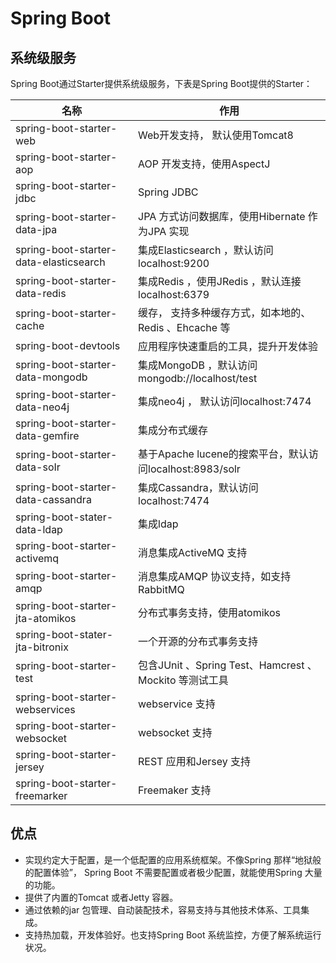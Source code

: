 # Spring Boot

## 系统级服务

Spring Boot通过Starter提供系统级服务，下表是Spring Boot提供的Starter：

| 名称                                   | 作用                                                     |
| -------------------------------------- | -------------------------------------------------------- |
| spring-boot-starter-web                | Web开发支持， 默认使用Tomcat8                            |
| spring-boot-starter-aop                | AOP 开发支持，使用AspectJ                                |
| spring-boot-starter-jdbc               | Spring JDBC                                              |
| spring-boot-starter-data-jpa           | JPA 方式访问数据库，使用Hibernate 作为JPA 实现           |
| spring-boot-starter-data-elasticsearch | 集成Elasticsearch ，默认访问localhost:9200               |
| spring-boot-starter-data-redis         | 集成Redis ，使用JRedis ，默认连接localhost:6379          |
| spring-boot-starter-cache              | 缓存， 支持多种缓存方式，如本地的、Redis 、Ehcache 等    |
| spring-boot-devtools                   | 应用程序快速重启的工具，提升开发体验                     |
| spring-boot-starter-data-mongodb       | 集成MongoDB ，默认访问mongodb://localhost/test           |
| spring-boot-starter-data-neo4j         | 集成neo4j ， 默认访问localhost:7474                      |
| spring-boot-starter-data-gemfire       | 集成分布式缓存                                           |
| spring-boot-starter-data-soIr          | 基于Apache lucene的搜索平台，默认访问localhost:8983/solr |
| spring-boot-starter-data-cassandra     | 集成Cassandra，默认访问localhost:7474                    |
| spring-boot-stater-data-ldap           | 集成ldap                                                 |
| spring-boot-starter-activemq           | 消息集成ActiveMQ 支持                                    |
| spring-boot-starter-amqp               | 消息集成AMQP 协议支持，如支持RabbitMQ                    |
| spring-boot-starter-jta-atomikos       | 分布式事务支持，使用atomikos                             |
| spring-boot-stater-jta-bitronix        | 一个开源的分布式事务支持                                 |
| spring-boot-starter-test               | 包含JUnit 、Spring Test、Hamcrest 、Mockito 等测试工具   |
| spring-boot-starter-webservices        | webservice 支持                                          |
| spring-boot-starter-websocket          | websocket 支持                                           |
| spring-boot-starter-jersey             | REST 应用和Jersey 支持                                   |
| spring-boot-starter-freemarker         | Freemaker 支持                                           |

## 优点

- 实现约定大于配置，是一个低配置的应用系统框架。不像Spring 那样“地狱般的配置体验”， Spring Boot 不需要配置或者极少配置，就能使用Spring 大量的功能。
- 提供了内置的Tomcat 或者Jetty 容器。
- 通过依赖的jar 包管理、自动装配技术，容易支持与其他技术体系、工具集成。
- 支持热加载，开发体验好。也支持Spring Boot 系统监控，方便了解系统运行状况。